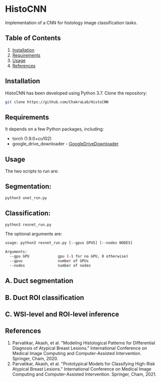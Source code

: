 # HistoCNN

Implementation of a CNN for histology image classification tasks. 

## Table of Contents

1. [Installation](#installation)
2. [Requirements](#Requirements)
3. [Usage](#usage)
4. [References](#references)

## Installation
HistoCNN has been developed using Python 3.7. Clone the repository:

```sh
git clone https://github.com/ChakraLab/HistoCNN
```

## Requirements
It depends on a few Python packages, including:
* torch (1.9.0+cu102)
* google_drive_downloader - [GoogleDriveDownloader](https://pypi.org/project/googledrivedownloader/)

## Usage
The two scripts to run are:

## Segmentation:
```sh
python3 unet_run.py
```

## Classification:
```sh
python3 resnet_run.py
```

The optional arguments are:

```bash
usage: python3 resnet_run.py [--gpus GPUS] [--nodes NODES]

Arguments:
  --gpu GPU             gpu (-1 for no GPU, 0 otherwise)
  --gpus                number of GPUs
  --nodes               number of nodes
```

## A. Duct segmentation

## B. Duct ROI classification

## C. WSI-level and ROI-level inference

## References
1. Parvatikar, Akash, et al. "Modeling Histological Patterns for Differential Diagnosis of Atypical Breast Lesions." International Conference on Medical Image Computing and Computer-Assisted Intervention. Springer, Cham, 2020.
2. Parvatikar, Akash, et al. "Prototypical Models for Classifying High-Risk Atypical Breast Lesions." International Conference on Medical Image Computing and Computer-Assisted Intervention. Springer, Cham, 2021.
